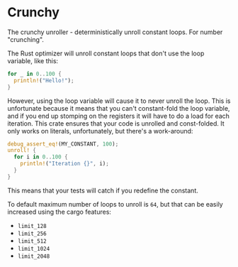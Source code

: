 # Crunchy

The crunchy unroller - deterministically unroll constant loops. For number
"crunching".

The Rust optimizer will unroll constant loops that don't use the loop variable,
like this:

```rust
for _ in 0..100 {
  println!("Hello!");
}
```

However, using the loop variable will cause it to never unroll the loop. This is
unfortunate because it means that you can't constant-fold the loop variable, and
if you end up stomping on the registers it will have to do a load for each
iteration. This crate ensures that your code is unrolled and const-folded. It
only works on literals, unfortunately, but there's a work-around:

```rust
debug_assert_eq!(MY_CONSTANT, 100);
unroll! {
  for i in 0..100 {
    println!("Iteration {}", i);
  }
}
```

This means that your tests will catch if you redefine the constant.

To default maximum number of loops to unroll is `64`, but that can be easily increased using the cargo features:

* `limit_128`
* `limit_256`
* `limit_512`
* `limit_1024`
* `limit_2048`